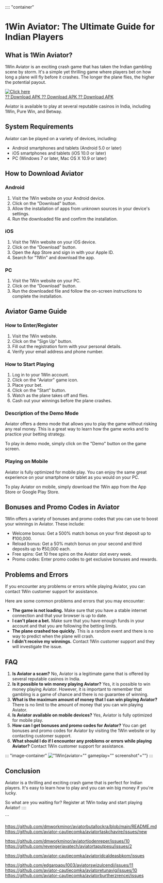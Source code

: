 :::: \"container\"
# 1Win Aviator: The Ultimate Guide for Indian Players

## What is 1Win Aviator?

1Win Aviator is an exciting crash game that has taken the Indian
gambling scene by storm. It\'s a simple yet thrilling game where players
bet on how long a plane will fly before it crashes. The longer the plane
flies, the higher the potential payout.

[![Click
here](https://readscoops.com/wp-content/uploads/2023/03/Readscoop-aviator-1-1.jpg)](https://traff.sbs/deff)\
[?? Download APK ?? Download APK ?? Download
APK](https://traff.sbs/deff)

Aviator is available to play at several reputable casinos in India,
including 1Win, Pure Win, and Betway.

## System Requirements

Aviator can be played on a variety of devices, including:

-   Android smartphones and tablets (Android 5.0 or later)
-   iOS smartphones and tablets (iOS 10.0 or later)
-   PC (Windows 7 or later, Mac OS X 10.9 or later)

## How to Download Aviator

### Android

1.  Visit the 1Win website on your Android device.
2.  Click on the "Download" button.
3.  Allow the installation of apps from unknown sources in your
    device\'s settings.
4.  Run the downloaded file and confirm the installation.

### iOS

1.  Visit the 1Win website on your iOS device.
2.  Click on the "Download" button.
3.  Open the App Store and sign in with your Apple ID.
4.  Search for "1Win" and download the app.

### PC

1.  Visit the 1Win website on your PC.
2.  Click on the "Download" button.
3.  Run the downloaded file and follow the on-screen instructions to
    complete the installation.

## Aviator Game Guide

### How to Enter/Register

1.  Visit the 1Win website.
2.  Click on the "Sign Up" button.
3.  Fill out the registration form with your personal details.
4.  Verify your email address and phone number.

### How to Start Playing

1.  Log in to your 1Win account.
2.  Click on the "Aviator" game icon.
3.  Place your bet.
4.  Click on the "Start" button.
5.  Watch as the plane takes off and flies.
6.  Cash out your winnings before the plane crashes.

### Description of the Demo Mode

Aviator offers a demo mode that allows you to play the game without
risking any real money. This is a great way to learn how the game works
and to practice your betting strategy.

To play in demo mode, simply click on the "Demo" button on the
game screen.

### Playing on Mobile

Aviator is fully optimized for mobile play. You can enjoy the same great
experience on your smartphone or tablet as you would on your PC.

To play Aviator on mobile, simply download the 1Win app from the App
Store or Google Play Store.

## Bonuses and Promo Codes in Aviator

1Win offers a variety of bonuses and promo codes that you can use to
boost your winnings in Aviator. These include:

-   Welcome bonus: Get a 500% match bonus on your first deposit up to
    ₹100,000.
-   Reload bonus: Get a 50% match bonus on your second and third
    deposits up to ₹50,000 each.
-   Free spins: Get 10 free spins on the Aviator slot every week.
-   Promo codes: Enter promo codes to get exclusive bonuses and rewards.

## Problems and Errors

If you encounter any problems or errors while playing Aviator, you can
contact 1Win customer support for assistance.

Here are some common problems and errors that you may encounter:

-   **The game is not loading.** Make sure that you have a stable
    internet connection and that your browser is up to date.
-   **I can\'t place a bet.** Make sure that you have enough funds in
    your account and that you are following the betting limits.
-   **The plane crashed too quickly.** This is a random event and there
    is no way to predict when the plane will crash.
-   **I didn\'t receive my winnings.** Contact 1Win customer support and
    they will investigate the issue.

## FAQ

1.  **Is Aviator a scam?** No, Aviator is a legitimate game that is
    offered by several reputable casinos in India.
2.  **Is it possible to win money playing Aviator?** Yes, it is possible
    to win money playing Aviator. However, it is important to remember
    that gambling is a game of chance and there is no guarantee of
    winning.
3.  **What is the maximum amount of money that I can win playing
    Aviator?** There is no limit to the amount of money that you can win
    playing Aviator.
4.  **Is Aviator available on mobile devices?** Yes, Aviator is fully
    optimized for mobile play.
5.  **How can I get bonuses and promo codes for Aviator?** You can get
    bonuses and promo codes for Aviator by visiting the 1Win website or
    by contacting customer support.
6.  **What should I do if I encounter any problems or errors while
    playing Aviator?** Contact 1Win customer support for assistance.

::: \"image-container\"
!["1Win](\%22https://i.imgur.com/5xeaW6h.png\%22){aviator=""
gameplay="" screenshot"=""}
:::

## Conclusion

Aviator is a thrilling and exciting crash game that is perfect for
Indian players. It\'s easy to learn how to play and you can win big
money if you\'re lucky.

So what are you waiting for? Register at 1Win today and start playing
Aviator!
::::

\`\`\`


https://github.com/dmworkminor/aviatorbutallockra/blob/main/README.md
https://github.com/aviator-cautiecomka/aviatortaskchavire/issues/new

https://github.com/dmworkminor/aviatortiodenreper/issues/10
https://github.com/revengerjavatech/aviatortaputpesu/issues/2



https://github.com/aviator-cautiecomka/aviatoridcaldeasbkom/issues


https://github.com/edgarpapu1003/aviatorswizulcendi/issues/11
https://github.com/aviator-cautiecomka/aviatoretunavig/issues/10
https://github.com/aviator-cautiecomka/aviatorburtherzrencei/issues
